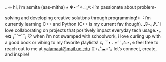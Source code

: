 ₊ ⊹ hi, i’m asmita (aas-mitha) ⭒ ❃⋆⁺˚✧.ೃ࿔:･i’m passionate about problem-solving and developing creative solutions through programming!𖥔 ݁ ˖i’m currently learning C++ and Python (C++ is my current fav though). ♫⋆｡♪₊˚ i love collaborating on projects that positively impact everyday tech usage.⋆｡𖦹✿ ₍˶ˆ꒳ˆ˶₎ ♡ when i’m not swamped with schoolwork, i love curling up with a good book or vibing to my favorite playlists! ૮₍ ´˶• ˕ •˶` ₎ა.⋆｡𖦹 feel free to reach out to me at yalamaat@mail.uc.edu ♖⋆｡˚☁︎⋆⁺｡ let’s connect, create, and inspire!


